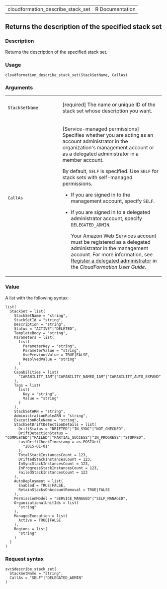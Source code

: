 <table style="width: 100%;">
<tbody>
<tr class="odd">
<td>cloudformation_describe_stack_set</td>
<td style="text-align: right;">R Documentation</td>
</tr>
</tbody>
</table>

## Returns the description of the specified stack set

### Description

Returns the description of the specified stack set.

### Usage

    cloudformation_describe_stack_set(StackSetName, CallAs)

### Arguments

<table>
<colgroup>
<col style="width: 35%" />
<col style="width: 65%" />
</colgroup>
<tbody>
<tr class="odd">
<td><code
id="cloudformation_describe_stack_set_:_StackSetName">StackSetName</code></td>
<td><p>[required] The name or unique ID of the stack set whose
description you want.</p></td>
</tr>
<tr class="even">
<td><code
id="cloudformation_describe_stack_set_:_CallAs">CallAs</code></td>
<td><p>[Service-managed permissions] Specifies whether you are acting as
an account administrator in the organization's management account or as
a delegated administrator in a member account.</p>
<p>By default, <code>SELF</code> is specified. Use <code>SELF</code> for
stack sets with self-managed permissions.</p>
<ul>
<li><p>If you are signed in to the management account, specify
<code>SELF</code>.</p></li>
<li><p>If you are signed in to a delegated administrator account,
specify <code>DELEGATED_ADMIN</code>.</p>
<p>Your Amazon Web Services account must be registered as a delegated
administrator in the management account. For more information, see <a
href="https://docs.aws.amazon.com/AWSCloudFormation/latest/UserGuide/stacksets-orgs-delegated-admin.html">Register
a delegated administrator</a> in the <em>CloudFormation User
Guide</em>.</p></li>
</ul></td>
</tr>
</tbody>
</table>

### Value

A list with the following syntax:

    list(
      StackSet = list(
        StackSetName = "string",
        StackSetId = "string",
        Description = "string",
        Status = "ACTIVE"|"DELETED",
        TemplateBody = "string",
        Parameters = list(
          list(
            ParameterKey = "string",
            ParameterValue = "string",
            UsePreviousValue = TRUE|FALSE,
            ResolvedValue = "string"
          )
        ),
        Capabilities = list(
          "CAPABILITY_IAM"|"CAPABILITY_NAMED_IAM"|"CAPABILITY_AUTO_EXPAND"
        ),
        Tags = list(
          list(
            Key = "string",
            Value = "string"
          )
        ),
        StackSetARN = "string",
        AdministrationRoleARN = "string",
        ExecutionRoleName = "string",
        StackSetDriftDetectionDetails = list(
          DriftStatus = "DRIFTED"|"IN_SYNC"|"NOT_CHECKED",
          DriftDetectionStatus = "COMPLETED"|"FAILED"|"PARTIAL_SUCCESS"|"IN_PROGRESS"|"STOPPED",
          LastDriftCheckTimestamp = as.POSIXct(
            "2015-01-01"
          ),
          TotalStackInstancesCount = 123,
          DriftedStackInstancesCount = 123,
          InSyncStackInstancesCount = 123,
          InProgressStackInstancesCount = 123,
          FailedStackInstancesCount = 123
        ),
        AutoDeployment = list(
          Enabled = TRUE|FALSE,
          RetainStacksOnAccountRemoval = TRUE|FALSE
        ),
        PermissionModel = "SERVICE_MANAGED"|"SELF_MANAGED",
        OrganizationalUnitIds = list(
          "string"
        ),
        ManagedExecution = list(
          Active = TRUE|FALSE
        ),
        Regions = list(
          "string"
        )
      )
    )

### Request syntax

    svc$describe_stack_set(
      StackSetName = "string",
      CallAs = "SELF"|"DELEGATED_ADMIN"
    )
